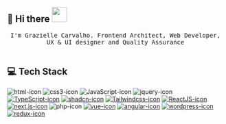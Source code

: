 ## :book: Hi there <img src="https://github.com/graziellecarvalho/graziellecarvalho/assets/51386409/db70d0a6-4d9c-4222-8384-08c08e0e6c28" width="35" height="35">

<p align="center">
  <samp>
I'm Grazielle Carvalho. Frontend Architect, Web Developer, UX & UI designer and Quality Assurance
  </samp>
  <br/>
  <br/>
</p>

##  💻 Tech Stack

![html-icon]
![css3-icon]
![JavaScript-icon]
![jquery-icon]
[![TypeScript-icon]][TypeScript-url]
[![shadcn-icon]][shadcn-url]
[![Tailwindcss-icon]][Tailwindcss-url]
[![ReactJS-icon]][ReactJS-url]
[![next.js-icon]][next.js-url]
![php-icon]
[![vue-icon]][vue-url]
[![angular-icon]][angular-url]
[![wordpress-icon]][wordpress-url]
[![redux-icon]][redux-url]

<!-- MARKDOWN LINKS & IMAGES -->
<!-- https://www.markdownguide.org/basic-syntax/#reference-style-links -->
[html-icon]: https://img.shields.io/badge/html-eb6228?style=for-the-badge&logo=html5&logoColor=white
[css3-icon]: https://img.shields.io/badge/css3-28a4d8?style=for-the-badge&logo=css3&logoColor=white
[JavaScript-icon]: https://img.shields.io/badge/JavaScript-F7DF1E?style=for-the-badge&logo=JavaScript&logoColor=white
[jquery-icon]: https://img.shields.io/badge/jquery-0a65a7?style=for-the-badge&logo=jquery&logoColor=white
[TypeScript-icon]: https://img.shields.io/badge/TypeScript-3178C6?style=for-the-badge&logo=TypeScript&logoColor=white
[TypeScript-url]: https://www.typescriptlang.org/
[shadcn-icon]: https://img.shields.io/badge/shadcn-000000?style=for-the-badge&logo=shadcnui&logoColor=white
[shadcn-url]: https://ui.shadcn.com/
[ReactJS-icon]: https://img.shields.io/badge/React-20232A?style=for-the-badge&logo=react&logoColor=61DAFB
[ReactJS-url]: https://reactjs.org/
[Tailwindcss-icon]: https://img.shields.io/badge/tailwindcss-0F172A?style=for-the-badge&logo=tailwindcss
[Tailwindcss-url]: https://tailwindcss.com/
[next.js-icon]: https://img.shields.io/badge/next.js-000000?style=for-the-badge&logo=nextdotjs&logoColor=white
[next.js-url]: https://nextjs.org/
[php-icon]: https://img.shields.io/badge/php-858fb9?style=for-the-badge&logo=php&logoColor=white
[vue-icon]: https://img.shields.io/badge/vue-00b87e?style=for-the-badge&logo=vuedotjs&logoColor=white
[vue-url]: https://vuejs.org/
[angular-icon]: https://img.shields.io/badge/angular-d70030?style=for-the-badge&logo=angular&logoColor=white
[angular-url]: https://angular.dev/
[wordpress-icon]: https://img.shields.io/badge/wordpress-207296?style=for-the-badge&logo=wordpress&logoColor=white
[wordpress-url]: https://wordpress.com/
[redux-icon]: https://img.shields.io/badge/redux-7348b7?style=for-the-badge&logo=redux&logoColor=white
[redux-url]: https://redux.js.org/
